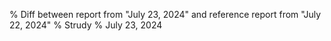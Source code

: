 % Diff between report from "July 23, 2024" and reference report from "July 22, 2024"
% Strudy
% July 23, 2024


